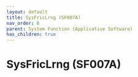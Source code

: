```yaml
---
layout: default
title: SysFricLrng (SF007A)
nav_order: 8
parent: System Function (Applicative Software)
has_children: true
---
```

# SysFricLrng (SF007A)
